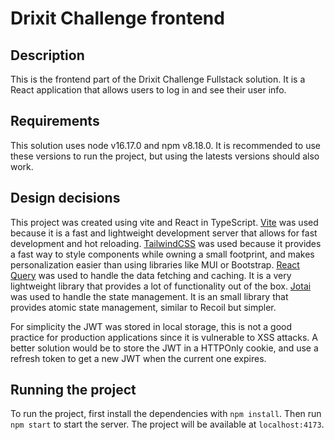# Drixit Challenge frontend

## Description

This is the frontend part of the Drixit Challenge Fullstack solution. It is a React application that allows users to log in and see their user info.

## Requirements

This solution uses node v16.17.0 and npm v8.18.0. It is recommended to use these versions to run the project, but using the latests versions should also work.

## Design decisions

This project was created using vite and React in TypeScript. [Vite](https://vitejs.dev/) was used because it is a fast and lightweight development server that allows for fast development and hot reloading. [TailwindCSS](https://tailwindcss.com/) was used because it provides a fast way to style components while owning a small footprint, and makes personalization easier than using libraries like MUI or Bootstrap. [React Query](https://react-query.tanstack.com/) was used to handle the data fetching and caching. It is a very lightweight library that provides a lot of functionality out of the box.
[Jotai](https://jotai.pmnd.rs/) was used to handle the state management. It is an small library that provides atomic state management, similar to Recoil but simpler.

For simplicity the JWT was stored in local storage, this is not a good practice for production applications since it is vulnerable to XSS attacks. A better solution would be to store the JWT in a HTTPOnly cookie, and use a refresh token to get a new JWT when the current one expires.

## Running the project

To run the project, first install the dependencies with `npm install`. Then run `npm start` to start the server. The project will be available at `localhost:4173`.
